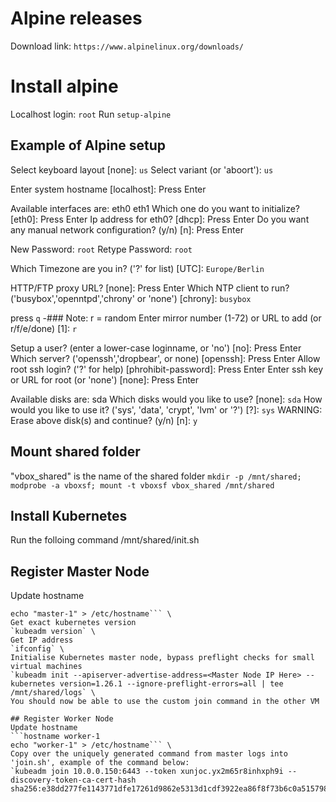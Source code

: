 # Alpine releases

Download link: `https://www.alpinelinux.org/downloads/`

# Install alpine
Localhost login: `root`
Run `setup-alpine`

## Example of Alpine setup

Select keyboard layout [none]: `us`
Select variant (or 'aboort'): `us`

Enter system hostname [localhost]: Press Enter

Available interfaces are: eth0 eth1
Which one do you want to initialize? [eth0]: Press Enter
Ip address for eth0? [dhcp]: Press Enter
Do you want any manual network configuration? (y/n) [n]: Press Enter

New Password: `root`
Retype Password: `root`

Which Timezone are you in? ('?' for list) [UTC]: `Europe/Berlin`

HTTP/FTP proxy URL? [none]: Press Enter
Which NTP client to run? ('busybox','openntpd','chrony' or 'none') [chrony]: `busybox`

press `q`
-### Note: r = random
Enter mirror number (1-72) or URL to add (or r/f/e/done) [1]: `r`

Setup a user? (enter a lower-case loginname, or 'no') [no]: Press Enter
Which server? ('openssh','dropbear', or none) [openssh]: Press Enter
Allow root ssh login? ('?' for help) [phrohibit-password]: Press Enter
Enter ssh key or URL for root (or 'none') [none]: Press Enter

Available disks are: sda
Which disks would you like to use? [none]: `sda`
How would you like to use it? ('sys', 'data', 'crypt', 'lvm' or '?') [?]: `sys`
WARNING: Erase above disk(s) and continue? (y/n) [n]: `y`

## Mount shared folder
"vbox_shared" is the name of the shared folder
`mkdir -p /mnt/shared; modprobe -a vboxsf; mount -t vboxsf vbox_shared /mnt/shared`

## Install Kubernetes
Run the folloing command
/mnt/shared/init.sh

## Register Master Node
Update hostname
```hostname master-1
echo "master-1" > /etc/hostname``` \
Get exact kubernetes version
`kubeadm version` \
Get IP address
`ifconfig` \
Initialise Kubernetes master node, bypass preflight checks for small virtual machines
`kubeadm init --apiserver-advertise-address=<Master Node IP Here> --kubernetes version=1.26.1 --ignore-preflight-errors=all | tee /mnt/shared/logs` \
You should now be able to use the custom join command in the other VM

## Register Worker Node
Update hostname
```hostname worker-1
echo "worker-1" > /etc/hostname``` \
Copy over the uniquely generated command from master logs into 'join.sh', example of the command below:
`kubeadm join 10.0.0.150:6443 --token xunjoc.yx2m65r8inhxph9i --discovery-token-ca-cert-hash sha256:e38dd277fe1143771dfe17261d9862e5313d1cdf3922ea86f8f73b6c0a515798`
